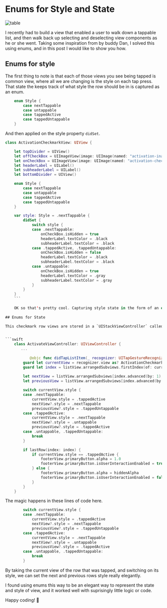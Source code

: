 # Enums for Style and State

![table](https://github.com/jrasmusson/level-up-ios/blob/master/basics/enums/images/enums-style-state-demo.gif)

I recently had to build a view that enabled a user to walk down a tappable list, and then walk back up selecting and deselecting view components as he or she went. Taking some inspiration from by buddy Dan, I solved this using enums, and in this post I would like to show you how.

## Enums for style

The first thing to note is that each of those views you see being tapped is common view, where all we are changing is the style on each tap press. That state the keeps track of what style the row should be in is captured as an enum.

```swift
    enum Style {
        case nextTappable
        case untappable
        case tappedActive
        case tappedUntappable
    }
```

And then applied on the style property `didSet`.

```swift
class ActivationCheckmarkView: UIView {

    let topDivider = UIView()
    let offCheckBox = UIImageView(image: UIImage(named: "activation-inactive-circle"))
    let onCheckBox = UIImageView(image: UIImage(named: "activation-checkmark"))
    let headerLabel = UILabel()
    let subheaderLabel = UILabel()
    let bottomDivider = UIView()

    enum Style {
        case nextTappable
        case untappable
        case tappedActive
        case tappedUntappable
    }

    var style: Style = .nextTappable {
        didSet {
            switch style {
            case .nextTappable:
                onCheckBox.isHidden = true
                headerLabel.textColor = .black
                subheaderLabel.textColor = .black
            case .tappedActive, .tappedUntappable:
                onCheckBox.isHidden = false
                headerLabel.textColor = .black
                subheaderLabel.textColor = .black
            case .untappable:
                onCheckBox.isHidden = true
                headerLabel.textColor = .gray
                subheaderLabel.textColor = .gray
            }
        }
    }
    ```
    
    OK so that's pretty cool. Capturing style state in the form of an enum, and then using it to style a row. But we can take it farther than that. Look what happens in the view controller, holding this view, when we tap a row.
    
## Enums for State

This checkmark row views are stored in a `UIStackViewController` called `listView`. And when we pull the `previous`, `current`, and `next` rows based on where the user has tapped, we can set the style on each view appropriately.


```swift
    class ActivateViewController: UIViewController {
       ...
       
           @objc func didTapListItem(_ recognizer: UITapGestureRecognizer) {
        guard let currentView = recognizer.view as? ActivationCheckmarkView else { return }
        guard let index = listView.arrangedSubviews.firstIndex(of: currentView) else { return }
        
        let nextView = listView.arrangedSubviews[index.advanced(by: 1), default: nil] as? ActivationCheckmarkView
        let previousView = listView.arrangedSubviews[index.advanced(by: -1), default: nil] as? ActivationCheckmarkView

        switch currentView.style {
        case .nextTappable:
            currentView.style = .tappedActive
            nextView?.style = .nextTappable
            previousView?.style = .tappedUntappable
        case .tappedActive:
            currentView.style = .nextTappable
            nextView?.style = .untappable
            previousView?.style = .tappedActive
        case .untappable, .tappedUntappable:
            break
        }

        if lastRow(index: index) {
            if currentView.style == .tappedActive {
                footerView.primaryButton.alpha = 1.0
                footerView.primaryButton.isUserInteractionEnabled = true
            } else {
                footerView.primaryButton.alpha = hiddenAlpha
                footerView.primaryButton.isUserInteractionEnabled = false
            }
        }
    }
```

The magic happens in these lines of code here.

```swift
        switch currentView.style {
        case .nextTappable:
            currentView.style = .tappedActive
            nextView?.style = .nextTappable
            previousView?.style = .tappedUntappable
        case .tappedActive:
            currentView.style = .nextTappable
            nextView?.style = .untappable
            previousView?.style = .tappedActive
        case .untappable, .tappedUntappable:
            break
        }
```

By taking the current view of the row that was tapped, and switching on its style, we can set the next and previous rows style really elegantly.

I found using enums this way to be an elegant way to represent the state and style of view, and it worked well with suprisingly little logic or code.

Happy coding! 🤖
    
